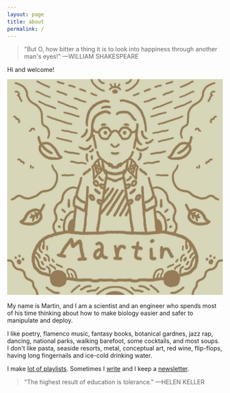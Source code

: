 ```yaml
---
layout: page
title: about
permalink: /
---
```


> "But O, how bitter a thing it is to look into happiness through another man's eyes!" —WILLIAM SHAKESPEARE

Hi and welcome!

<img class="col one left" src="/img/prof_pic4.jpg">

My name is Martin, and I am a scientist and an engineer who spends most of his time thinking about how to make biology easier and safer to manipulate and deploy. 

I like poetry, flamenco music, fantasy books, botanical gardnes, jazz rap, dancing, national parks, walking barefoot, some cocktails, and most soups. I don't like pasta, seaside resorts, metal, conceptual art, red wine, flip-flops, having long fingernails and ice-cold drinking water.

I make [lot of playlists](https://open.spotify.com/user/holubm?si=6ab799de4c914c77). Sometimes I [write](/blog) and I keep a [newsletter](/newsletter).

> "The highest result of education is tolerance." —HELEN KELLER

<!--
<div class="img_row">
	<img class="col half" src="{{ site.baseurl }}/img/belove.jpg">
	<img class="col half" src="{{ site.baseurl }}/img/keepgoing.jpg">
</div> 
-->